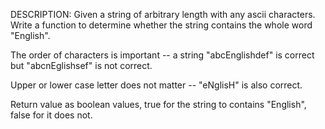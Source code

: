 DESCRIPTION:
Given a string of arbitrary length with any ascii characters. Write a function to determine whether the string contains the whole word "English".

The order of characters is important -- a string "abcEnglishdef" is correct but "abcnEglishsef" is not correct.

Upper or lower case letter does not matter -- "eNglisH" is also correct.

Return value as boolean values, true for the string to contains "English", false for it does not.
